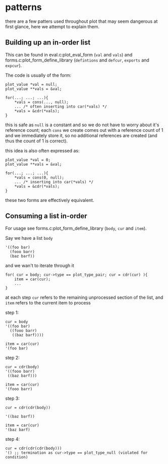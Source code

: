 patterns
==================

there are a few patters used throughout plot that may seem dangerous at first glance,
here we attempt to explain them.


Building up an in-order list
-----------------------------
This can be found in eval.c:plot_eval_form (`val` and `vals`) and forms.c:plot_form_define_library (`defintions` and `defcur`, `exports` and `expcur`).

The code is usually of the form:

    plot_value *val = null;
    plot_value **vals = &val;

    for(...; ...; ...){
        *vals = cons(..., null);
        ... /* often inserting into car(*vals) */
        *vals = &cdr(*vals);
    }

this is safe as `null` is a constant and so we do not have to worry about it's reference count;
each `cons` we create comes out with a reference count of 1 and we immediately store it, so no
additional references are created (and thus the count of 1 is correct).


this idea is also often expressed as:

    plot_value *val = 0;
    plot_value **vals = &val;

    for(...; ...; ...){
        *vals = cons(0, null);
        ... /* inserting into car(*vals) */
        *vals = &cdr(*vals);
    }

these two forms are effectively equivalent.


Consuming a list in-order
--------------------------
For usage see forms.c:plot_form_define_library (`body`, `cur` and `item`).

Say we have a list `body`

    '((foo bar)
      (fooo barr)
      (baz barf))

and we wan't to iterate through it

    for( cur = body; cur->type == plot_type_pair; cur = cdr(cur) ){
        item = car(cur);
        ...
    }

at each step `cur` refers to the remaining unprocessed section of the list,
and `item` refers to the current item to process

step 1:

    cur = body
    '((foo bar)
      ((fooo barr)
       ((baz barf))))

    item = car(cur)
    '(foo bar)

step 2:

    cur = cdr(body)
    '((fooo barr)
     ((baz barf)))

    item = car(cur)
    '(fooo barr)

step 3:

    cur = cdr(cdr(body))

    '((baz barf))

    item = car(cur)
    '(baz barf)

step 4:

    cur = cdr(cdr(cdr(body)))
    '() ;; termination as cur->type == plot_type_null (violated for condition)


